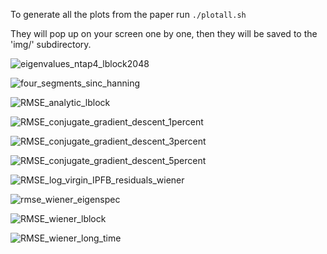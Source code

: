 To generate all the plots from the paper run `./plotall.sh`

They will pop up on your screen one by one, then they will be saved to the 'img/' subdirectory. 

![eigenvalues_ntap4_lblock2048](https://user-images.githubusercontent.com/21654151/188525210-7bec6473-1d77-4d55-b044-cc84a313ed29.png)

![four_segments_sinc_hanning](https://user-images.githubusercontent.com/21654151/188521200-fa576386-83f2-4263-a892-35b5ce292644.png)

![RMSE_analytic_lblock](https://user-images.githubusercontent.com/21654151/188521207-92ba2d22-b42d-4276-af53-339c5ba12b3b.png)

![RMSE_conjugate_gradient_descent_1percent](https://user-images.githubusercontent.com/21654151/188521209-837ac965-f671-452d-8a58-762f45b45a41.png)

![RMSE_conjugate_gradient_descent_3percent](https://user-images.githubusercontent.com/21654151/188521210-4959202f-5efa-4ecc-90b6-5bd2bcd4b15a.png)

![RMSE_conjugate_gradient_descent_5percent](https://user-images.githubusercontent.com/21654151/188521224-b637b368-d385-4d53-a744-48f829b7adaf.png)


![RMSE_log_virgin_IPFB_residuals_wiener](https://user-images.githubusercontent.com/21654151/188521248-192092e8-d71e-4a85-8cad-6564fb31c097.png)

![rmse_wiener_eigenspec](https://user-images.githubusercontent.com/21654151/188521252-5db45e49-39c5-4113-a7fa-25b9615babbc.png)

![RMSE_wiener_lblock](https://user-images.githubusercontent.com/21654151/188521253-9df836bd-3218-448c-9c23-4f32f0739e7e.png)

![RMSE_wiener_long_time](https://user-images.githubusercontent.com/21654151/188521254-81ab0a5f-bf5a-4a1b-a4dd-77a073ee0ba6.png)


